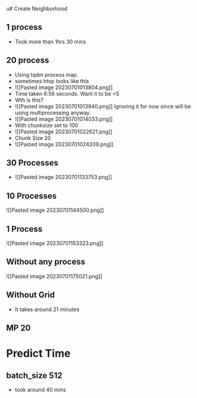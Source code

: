 u# Create Neighborhood
## 1 process
- Took more than 1hrs 30 mins
## 20 process
- Using tqdm process map.
- sometimes htop looks like this
- ![[Pasted image 20230701013804.png]]
- Time taken 6:56 seconds. Want it to be <5
- Wth is this?
- ![[Pasted image 20230701013940.png]] Ignoring it for now since will be using multiprocessing anyway.
- ![[Pasted image 20230701014033.png]]
- With chunksize set to 100
- ![[Pasted image 20230701022621.png]]
- Chunk Size 20
- ![[Pasted image 20230701024209.png]]
## 30 Processes
- ![[Pasted image 20230701133753.png]]
## 10 Processes
![[Pasted image 20230701144500.png]]
## 1 Process

![[Pasted image 20230701153323.png]]
## Without any process

![[Pasted image 20230701175021.png]]
## Without Grid
- It takes around 21 minutes
## MP 20

# Predict Time
## batch_size 512
- took around 40 mins